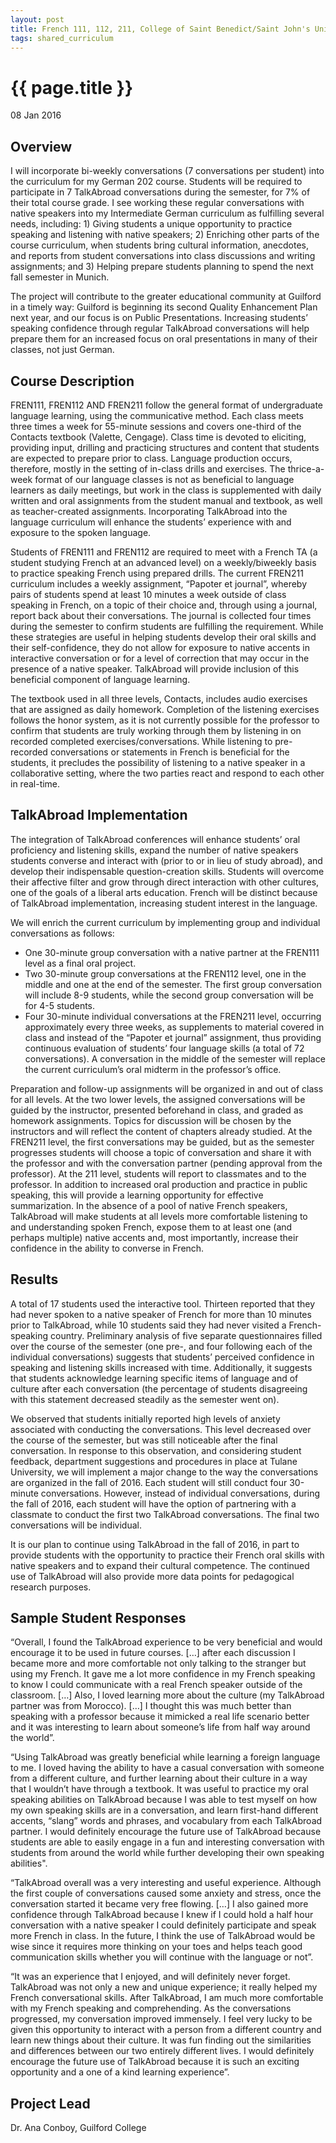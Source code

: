 ```yaml
---
layout: post
title: French 111, 112, 211, College of Saint Benedict/Saint John's University
tags: shared_curriculum
---
```


# {{ page.title }}

08 Jan 2016

## Overview

I will incorporate bi-weekly conversations (7 conversations per student) into the curriculum for my German 202 course.  Students will be required to participate in 7 TalkAbroad conversations during the semester, for 7% of their total course grade.  I see working these regular conversations with native speakers into my Intermediate German curriculum as fulfilling several needs, including: 1) Giving students a unique opportunity to practice speaking and listening with native speakers; 2) Enriching other parts of the course curriculum, when students bring cultural information, anecdotes, and reports from student conversations into class discussions and writing assignments; and 3) Helping prepare students planning to spend the next fall semester in Munich.

The project will contribute to the greater educational community at Guilford in a timely way: Guilford is beginning its second Quality Enhancement Plan next year, and our focus is on Public Presentations.  Increasing students’ speaking confidence through regular TalkAbroad conversations will help prepare them for an increased focus on oral presentations in many of their classes, not just German.

## Course Description

FREN111, FREN112 AND FREN211 follow the general format of undergraduate language learning, using the communicative method. Each class meets three times a week for 55-minute sessions and covers one-third of the Contacts textbook (Valette, Cengage). Class time is devoted to eliciting, providing input, drilling and practicing structures and content that students are expected to prepare prior to class. Language production occurs, therefore, mostly in the setting of in-class drills and exercises. The thrice-a-week format of our language classes is not as beneficial to language learners as daily meetings, but work in the class is supplemented with daily written and oral assignments from the student manual and textbook, as well as teacher-created assignments. Incorporating TalkAbroad into the language curriculum will enhance the students’ experience with and exposure to the spoken language.

Students of FREN111 and FREN112 are required to meet with a French TA (a student studying French at an advanced level) on a weekly/biweekly basis to practice speaking French using prepared drills. The current FREN211 curriculum includes a weekly assignment, “Papoter et journal”, whereby pairs of students spend at least 10 minutes a week outside of class speaking in French, on a topic of their choice and, through using a journal, report back about their conversations. The journal is collected four times during the semester to confirm students are fulfilling the requirement. While these strategies are useful in helping students develop their oral skills and their self-confidence, they do not allow for exposure to native accents in interactive conversation or for a level of correction that may occur in the presence of a native speaker. TalkAbroad will provide inclusion of this beneficial component of language learning.

The textbook used in all three levels, Contacts, includes audio exercises that are assigned as daily homework. Completion of the listening exercises follows the honor system, as it is not currently possible for the professor to confirm that students are truly working through them by listening in on recorded completed exercises/conversations. While listening to pre-recorded conversations or statements in French is beneficial for the students, it precludes the possibility of listening to a native speaker in a collaborative setting, where the two parties react and respond to each other in real-time. 


## TalkAbroad Implementation

The integration of TalkAbroad conferences will enhance students’ oral proficiency and listening skills, expand the number of native speakers students converse and interact with (prior to or in lieu of study abroad), and develop their indispensable question-creation skills. Students will overcome their affective filter and grow through direct interaction with other cultures, one of the goals of a liberal arts education. French will be distinct because of TalkAbroad implementation, increasing student interest in the language.

We will enrich the current curriculum by implementing group and individual conversations as follows:

* One 30-minute group conversation with a native partner at the FREN111 level as a final oral project.
* Two 30-minute group conversations at the FREN112 level, one in the middle and one at the end of the semester. The first group conversation will include 8-9 students, while the second group conversation will be for 4-5 students.
* Four 30-minute individual conversations at the FREN211 level, occurring approximately every three weeks, as supplements to material covered in class and instead of the “Papoter et journal” assignment, thus providing continuous evaluation of students’ four language skills (a total of 72 conversations). A conversation in the middle of the semester will replace the current curriculum’s oral midterm in the professor’s office.

Preparation and follow-up assignments will be organized in and out of class for all levels. At the two lower levels, the assigned conversations will be guided by the instructor, presented beforehand in class, and graded as homework assignments. Topics for discussion will be chosen by the instructors and will reflect the content of chapters already studied. At the FREN211 level, the first conversations may be guided, but as the semester progresses students will choose a topic of conversation and share it with the professor and with the conversation partner (pending approval from the professor). At the 211 level, students will report to classmates and to the professor. In addition to increased oral production and practice in public speaking, this will provide a learning opportunity for effective summarization. In the absence of a pool of native French speakers, TalkAbroad will make students at all levels more comfortable listening to and understanding spoken French, expose them to at least one (and perhaps multiple) native accents and, most importantly, increase their confidence in the ability to converse in French.

## Results

A total of 17 students used the interactive tool. Thirteen reported that they had never spoken to a native speaker of French for more than 10 minutes prior to TalkAbroad, while 10 students said they had never visited a French-speaking country. Preliminary analysis of five separate questionnaires filled over the course of the semester (one pre-, and four following each of the individual conversations) suggests that students’ perceived confidence in speaking and listening skills increased with time. Additionally, it suggests that students acknowledge learning specific items of language and of culture after each conversation (the percentage of students disagreeing with this statement decreased steadily as the semester went on).

We observed that students initially reported high levels of anxiety associated with conducting the conversations. This level decreased over the course of the semester, but was still noticeable after the final conversation. In response to this observation, and considering student feedback, department suggestions and procedures in place at Tulane University, we will implement a major change to the way the conversations are organized in the fall of 2016.
Each student will still conduct four 30-minute conversations. However, instead of individual conversations, during the fall of 2016, each student will have the option of partnering with a classmate to conduct the first two TalkAbroad conversations. The final two conversations will be individual.

It is our plan to continue using TalkAbroad in the fall of 2016, in part to provide students with the opportunity to practice their French oral skills with native speakers and to expand their cultural competence. The continued use of TalkAbroad will also provide more data points for pedagogical research purposes.

## Sample Student Responses

“Overall, I found the TalkAbroad experience to be very beneficial and would encourage it to be used in future courses. […] after each discussion I became more and more comfortable not only talking to the stranger but using my French. It gave me a lot more confidence in my French speaking to know I could communicate with a real French speaker outside of the classroom. […] Also, I loved learning more about the culture (my TalkAbroad partner was from Morocco). […] I thought this was much better than speaking with a professor because it mimicked a real life scenario better and it was interesting to learn about someone’s life from half way around the world”.

“Using TalkAbroad was greatly beneficial while learning a foreign language to me. I loved having the ability to have a casual conversation with someone from a different culture, and further learning about their culture in a way that I wouldn’t have through a textbook. It was useful to practice my oral speaking abilities on TalkAbroad because I was able to test myself on how my own speaking skills are in a conversation, and learn first-hand different accents, “slang” words and phrases, and vocabulary from each TalkAbroad partner. I would definitely encourage the future use of TalkAbroad because students are able to easily engage in a fun and interesting conversation with students from around the world while further developing their own speaking abilities".

“TalkAbroad overall was a very interesting and useful experience. Although the first couple of conversations caused some anxiety and stress, once the conversation started it became very free flowing. […] I also gained more confidence through TalkAbroad because I knew if I could hold a half hour conversation with a native speaker I could definitely participate and speak more French in class. In the future, I think the use of TalkAbroad would be wise since it requires more thinking on your toes and helps teach good communication skills whether you will continue with the language or not”.

“It was an experience that I enjoyed, and will definitely never forget. TalkAbroad was not only a new and unique experience; it really helped my French conversational skills. After TalkAbroad, I am much more comfortable with my French speaking and comprehending. As the conversations progressed, my conversation improved immensely. I feel very lucky to be given this opportunity to interact with a person from a different country and learn new things about their culture. It was fun finding out the similarities and differences between our two entirely different lives. I would definitely encourage the future use of TalkAbroad because it is such an exciting opportunity and a one of a kind learning experience”.

## Project Lead

Dr. Ana Conboy, Guilford College